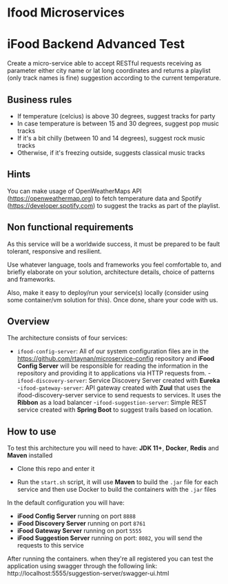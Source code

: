 # Ifood Microservices

# iFood Backend Advanced Test

Create a micro-service able to accept RESTful requests receiving as parameter either city name or lat long coordinates and returns a playlist (only track names is fine) suggestion according to the current temperature.

## Business rules

* If temperature (celcius) is above 30 degrees, suggest tracks for party
* In case temperature is between 15 and 30 degrees, suggest pop music tracks
* If it's a bit chilly (between 10 and 14 degrees), suggest rock music tracks
* Otherwise, if it's freezing outside, suggests classical music tracks 

## Hints

You can make usage of OpenWeatherMaps API (https://openweathermap.org) to fetch temperature data and Spotify (https://developer.spotify.com) to suggest the tracks as part of the playlist.

## Non functional requirements

As this service will be a worldwide success, it must be prepared to be fault tolerant, responsive and resilient.

Use whatever language, tools and frameworks you feel comfortable to, and briefly elaborate on your solution, architecture details, choice of patterns and frameworks.

Also, make it easy to deploy/run your service(s) locally (consider using some container/vm solution for this). Once done, share your code with us.

## Overview
The architecture consists of four services:

- `ifood-config-server`: All of our system configuration files are in the https://github.com/rtaynan/microservice-config repository and **iFood Config Server** will be responsible for reading the information in the repository and providing it to applications via HTTP requests from.
-`ifood-discovery-server`: Service Discovery Server created with **Eureka**
-`ifood-gateway-server`: API gateway created with **Zuul** that uses the ifood-discovery-server service to send requests to services. It uses the **Ribbon** as a load balancer
-`ifood-suggestion-server`: Simple REST service created with **Spring Boot** to suggest trails based on location.

## How to use

To test this architecture you will need to have: **JDK 11+**, **Docker**, **Redis** and **Maven** installed

- Clone this repo and enter it

- Run the `start.sh` script, it will use **Maven** to build the `.jar` file for each service and then use Docker to build the containers with the `.jar` files

In the default configuration you will have:

- **iFood Config Server** running on port `8888`
- **iFood Discovery Server** running on port `8761`
- **iFood Gateway Server** running on port `5555`
- **iFood Suggestion Server** running on port: `8082`, you will send the requests to this service

After running the containers. when they're all registered you can test the application using swagger through the following link: http://localhost:5555/suggestion-server/swagger-ui.html
